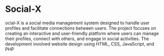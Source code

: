 # Social-X
ocial-X is a social media management system designed to handle user profiles and facilitate connections between users. The project focuses on creating an interactive and user-friendly platform where users can manage their profiles, connect with others, and engage in social activities. The development involved website design using HTML, CSS, JavaScript, and PHP
